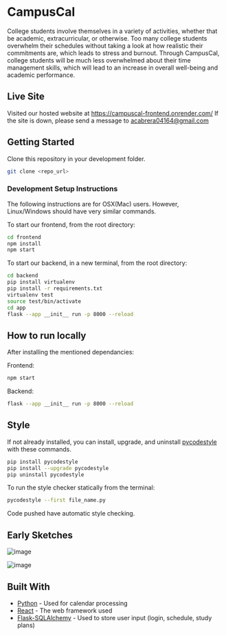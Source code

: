 # CampusCal

College students involve themselves in a variety of activities, whether that be academic, extracurricular, or otherwise. Too many college students overwhelm their schedules without taking a look at how realistic their commitments are, which leads to stress and burnout. Through CampusCal, college students will be much less overwhelmed about their time management skills, which will lead to an increase in overall well-being and academic performance. 
## Live Site
Visited our hosted website at https://campuscal-frontend.onrender.com/
If the site is down, please send a message to acabrera04164@gmail.com
## Getting Started
Clone this repository in your development folder.
```bash
git clone <repo_url> 
```
### Development Setup Instructions
The following instructions are for OSX(Mac) users. However, Linux/Windows should have very similar commands.  

To start our frontend, from the root directory:

```bash
cd frontend
npm install
npm start
```
To start our backend, in a new terminal, from the root directory:

```bash
cd backend
pip install virtualenv
pip install -r requirements.txt
virtualenv test
source test/bin/activate
cd app
flask --app __init__ run -p 8000 --reload
```
## How to run locally

After installing the mentioned dependancies:

Frontend:
```bash
npm start
```

Backend:
```bash
flask --app __init__ run -p 8000 --reload
```

## Style
If not already installed, you can install, upgrade, and uninstall [pycodestyle](https://pypi.org/project/pycodestyle/) with these commands. 

```bash
pip install pycodestyle
pip install --upgrade pycodestyle
pip uninstall pycodestyle
```

To run the style checker statically from the terminal:

```bash
pycodestyle --first file_name.py
```

Code pushed have automatic style checking. 

## Early Sketches

![image](https://github.com/ahmadbasyouni10/CampusCal/assets/120362910/593fcbbf-3bac-41e3-a734-435e4f381983)

![image](https://github.com/ahmadbasyouni10/CampusCal/assets/120362910/69b4485f-7b24-4b44-a767-0ecb827fce54)

## Built With

* [Python](https://www.python.org/doc/) - Used for calendar processing
* [React](https://react.dev/) - The web framework used
* [Flask-SQLAlchemy](https://flask-sqlalchemy.palletsprojects.com/en/3.1.x/) - Used to store user input (login, schedule, study plans)
